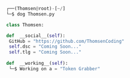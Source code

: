<!-- <p align=center><img width=90% src="banner.gif"></img></p> -->
















```python
┌──(Thomsen@root)-[~/]
└─$ dog Thomsen.py

class Thomsen:

def  __social__(self):
 GitHub = "https://github.com/ThomsenCoding"
 self.dsc = "Coming Soon..." 
 self.tlg = "Coming Soon..."
  
def  __working__(self):
 └─$ Working on a = "Token Grabber"
```
